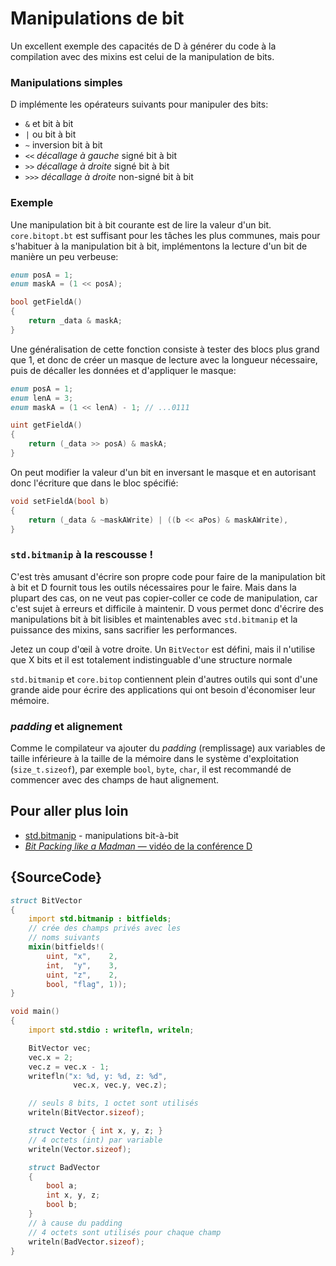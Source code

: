 # Manipulations de bit

Un excellent exemple des capacités de D à générer du code à la compilation avec des mixins est celui de la manipulation de bits.

### Manipulations simples

D implémente les opérateurs suivants pour manipuler des bits:

- `&` et bit à bit
- `|` ou bit à bit
- `~` inversion bit à bit
- `<<` *décallage à gauche* signé bit à bit
- `>>` *décallage à droite* signé bit à bit
- `>>>` *décallage à droite* non-signé bit à bit

### Exemple

Une manipulation bit à bit courante est de lire la valeur d'un bit. `core.bitopt.bt` est suffisant pour les tâches les plus communes, mais pour s'habituer à la manipulation bit à bit, implémentons la lecture d'un bit de manière un peu verbeuse:

```d
enum posA = 1;
enum maskA = (1 << posA);

bool getFieldA()
{
    return _data & maskA;
}
```

Une généralisation de cette fonction consiste à tester des blocs plus grand que 1, et donc de créer un masque de lecture avec la longueur nécessaire, puis de décaller les données et d'appliquer le masque:

```d
enum posA = 1;
enum lenA = 3;
enum maskA = (1 << lenA) - 1; // ...0111

uint getFieldA()
{
    return (_data >> posA) & maskA;
}
```

On peut modifier la valeur d'un bit en inversant le masque et en autorisant donc l'écriture que dans le bloc spécifié:

```d
void setFieldA(bool b)
{
    return (_data & ~maskAWrite) | ((b << aPos) & maskAWrite),
}
```

### `std.bitmanip` à la rescousse !

C'est très amusant d'écrire son propre code pour faire de la manipulation bit à bit et D fournit tous les outils nécessaires pour le faire. Mais dans la plupart des cas, on ne veut pas copier-coller ce code de manipulation, car c'est sujet à erreurs et difficile à maintenir.
D vous permet donc d'écrire des manipulations bit à bit lisibles et maintenables avec `std.bitmanip` et la puissance des mixins, sans sacrifier les performances.

Jetez un coup d'œil à votre droite. Un `BitVector` est défini, mais il n'utilise que X bits et il est totalement indistinguable d'une structure normale

`std.bitmanip` et `core.bitop` contiennent plein d'autres outils qui sont d'une grande aide pour écrire des applications qui ont besoin d'économiser leur mémoire.

### *padding* et alignement

Comme le compilateur va ajouter du *padding* (remplissage) aux variables de taille inférieure à la taille de la mémoire dans le système d'exploitation (`size_t.sizeof`), par exemple `bool`, `byte`, `char`, il est recommandé de commencer avec des champs de haut alignement.

## Pour aller plus loin

- [std.bitmanip](http://dlang.org/phobos/std_bitmanip.html) - manipulations bit-à-bit
- [_Bit Packing like a Madman_ — vidéo de la conférence D](http://dconf.org/2016/talks/sechet.html)

## {SourceCode}

```d
struct BitVector
{
    import std.bitmanip : bitfields;
    // crée des champs privés avec les
    // noms suivants
    mixin(bitfields!(
        uint, "x",    2,
        int,  "y",    3,
        uint, "z",    2,
        bool, "flag", 1));
}

void main()
{
    import std.stdio : writefln, writeln;

    BitVector vec;
    vec.x = 2;
    vec.z = vec.x - 1;
    writefln("x: %d, y: %d, z: %d",
              vec.x, vec.y, vec.z);

    // seuls 8 bits, 1 octet sont utilisés
    writeln(BitVector.sizeof);

    struct Vector { int x, y, z; }
    // 4 octets (int) par variable
    writeln(Vector.sizeof);

	struct BadVector
	{
		bool a;
		int x, y, z;
		bool b;
	}
    // à cause du padding
    // 4 octets sont utilisés pour chaque champ
	writeln(BadVector.sizeof);
}
```
